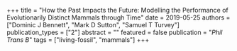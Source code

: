 +++
title = "How the Past Impacts the Future: Modelling the Performance of Evolutionarily Distinct Mammals through Time"
date = 2019-05-25
authors = ["Dominic J Bennett", "Mark D Sutton", "Samuel T Turvey"]
publication_types = ["2"]
abstract = ""
featured = false
publication = "*Phil Trans B*"
tags = ["living-fossil", "mammals"]
+++



